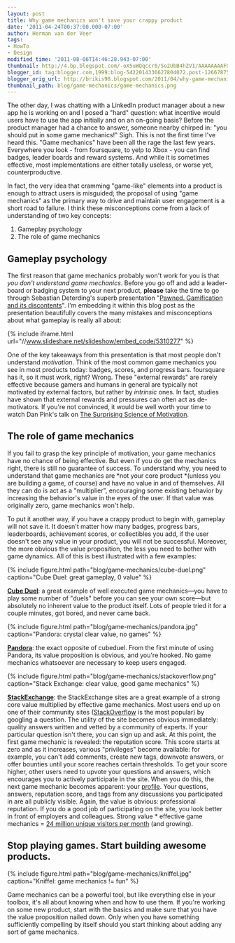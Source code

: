 ```yaml
---
layout: post
title: Why game mechanics won't save your crappy product
date: '2011-04-24T00:37:00.000-07:00'
author: Herman van der Veer
tags:
- HowTo
- Design
modified_time: '2011-08-06T14:46:28.943-07:00'
thumbnail: http://4.bp.blogspot.com/-oX5uWQqccr0/So2UbB4hZVI/AAAAAAAAF0c/9PujG6OWt6s/s72-c/IMG_0402.jpg
blogger_id: tag:blogger.com,1999:blog-5422014336627804072.post-1266787520035720510
blogger_orig_url: http://brikis98.blogspot.com/2011/04/why-game-mechanics-wont-save-your.html
thumbnail_path: blog/game-mechanics/game-mechanics.png
---
```


The other day, I was chatting with a LinkedIn product manager about a new app 
he is working on and I posed a "hard" question: what incentive would users 
have to use the app initially and on an on-going basis? Before the product 
manager had a chance to answer, someone nearby chirped in: "you should put in 
some game mechanics!" Sigh. This is not the first time I've heard this. "Game 
mechanics" have been all the rage the last few years. Everywhere you look - 
from foursquare, to yelp to Xbox - you can find badges, leader boards and 
reward systems. And while it is sometimes effective, most implementations are 
either totally useless, or worse yet, counterproductive. 

In fact, the very idea that cramming "game-like" elements into a product is 
enough to attract users is misguided; the proposal of using "game mechanics" 
as the primary way to drive and maintain user engagement is a short road to 
failure. I think these misconceptions come from a lack of understanding of two 
key concepts: 

1. Gameplay psychology 
1. The role of game mechanics 

## Gameplay psychology 

The first reason that game mechanics probably won't work for you is that *you 
don't understand game mechanics*. Before you go off and add a leader-board or 
badging system to your next product, **please** take the time to go through 
Sebastian Deterding's superb presentation "[Pawned. Gamification and its 
discontents](http://www.slideshare.net/dings/pawned-gamification-and-its-discontents)". 
I'm embedding it within this blog post as the presentation beautifully covers 
the many mistakes and misconceptions about what gameplay is really all about: 

{% include iframe.html url="//www.slideshare.net/slideshow/embed_code/5310277" %}

One of the key takeaways from this presentation is that most people don't 
understand *motivation*. Think of the most common game mechanics you see in 
most products today: badges, scores, and progress bars. foursquare has it, so 
it must work, right? Wrong. These "external rewards" are rarely effective 
because gamers and humans in general are typically not motivated by external 
factors, but rather by *intrinsic* ones. In fact, studies have shown that 
external rewards and pressures can often act as de-motivators. If you're not 
convinced, it would be well worth your time to watch Dan Pink's talk on [The 
Surprising Science of 
Motivation](http://www.ted.com/talks/dan_pink_on_motivation.html). 

## The role of game mechanics 

If you fail to grasp the key principle of motivation, your game mechanics have 
no chance of being effective. But even if you do get the mechanics right, 
there is still no guarantee of success. To understand why, you need to 
understand that game mechanics are *not your core product *(unless you are 
building a game, of course) and have no value in and of themselves. All they 
can do is act as a "multiplier", encouraging some existing behavior by 
increasing the behavior's value in the eyes of the user. If that value was 
originally zero, game mechanics won't help. 

To put it another way, if you have a crappy product to begin with, gameplay 
will not save it. It doesn't matter how many badges, progress bars, 
leaderboards, achievement scores, or collectibles you add, if the user doesn't 
see any value in your product, you will not be successful. Moreover, the more 
obvious the value proposition, the less you need to bother with game dynamics. 
All of this is best illustrated with a few examples: 

{% include figure.html path="blog/game-mechanics/cube-duel.png" caption="Cube Duel: great gameplay, 0 value" %}

**[Cube Duel](http://www.cubeduel.com/)**: a great example of well 
executed game mechanics&mdash;you have to play some number of "duels" before you 
can see your own score&mdash;but absolutely no inherent value to the product 
itself. Lots of people tried it for a couple minutes, got bored, and never 
came back. 

{% include figure.html path="blog/game-mechanics/pandora.jpg" caption="Pandora: crystal clear value, no games" %}

**[Pandora](http://www.pandora.com/)**: the exact opposite of 
cubeduel. From the first minute of using Pandora, its value proposition is 
obvious, and you're hooked. No game mechanics whatsoever are necessary to keep 
users engaged. 

{% include figure.html path="blog/game-mechanics/stackoverflow.png" caption="Stack Exchange: clear value, good game mechanics" %}

**[StackExchange](http://stackexchange.com/)**: the 
StackExchange sites are a great example of a strong core value multiplied by 
effective game mechanics. Most users end up on one of their community sites 
([StackOverflow](http://assets.bizjournals.com/cms_media/seattle/2011/01/cubeduel1.png?site=techflash.com) 
is the most popular) by googling a question. The utility of the site becomes 
obvious immediately: quality answers written and vetted by a community of 
experts. If your particular question isn't there, you can sign up and ask. At 
this point, the first game mechanic is revealed: the reputation score. This 
score starts at zero and as it increases, various "privileges" become 
available: for example, you can't add comments, create new tags, downvote 
answers, or offer bounties until your score reaches certain thresholds. To get 
your score higher, other users need to upvote your questions and answers, 
which encourages you to actively participate in the site. When you do this, 
the next game mechanic becomes apparent: your 
[profile](http://programmers.stackexchange.com/users/5939/yevgeniy-brikman). 
Your questions, answers, reputation score, and tags from any discussions you 
participated in are all publicly visible. Again, the value is obvious: 
professional reputation. If you do a good job of participating on the site, 
you look better in front of employers and colleagues. Strong value * effective 
game mechanics = [24 million unique visitors per 
month](http://blog.stackoverflow.com/2011/04/stack-exchange-traffic-still-growing/) 
(and growing). 

## Stop playing games. Start building awesome products. 

{% include figure.html path="blog/game-mechanics/kniffel.jpg" caption="Kniffel: game mechanics != fun" %}
 
Game mechanics can be a powerful tool, but like everything else in your  
toolbox, it's all about knowing when and how to use them. If you're  working 
on some new product, start with the basics and make sure that  you have the 
value proposition nailed down. Only when you have something sufficiently 
compelling by itself should you start thinking  about adding any sort of game 
mechanics. 